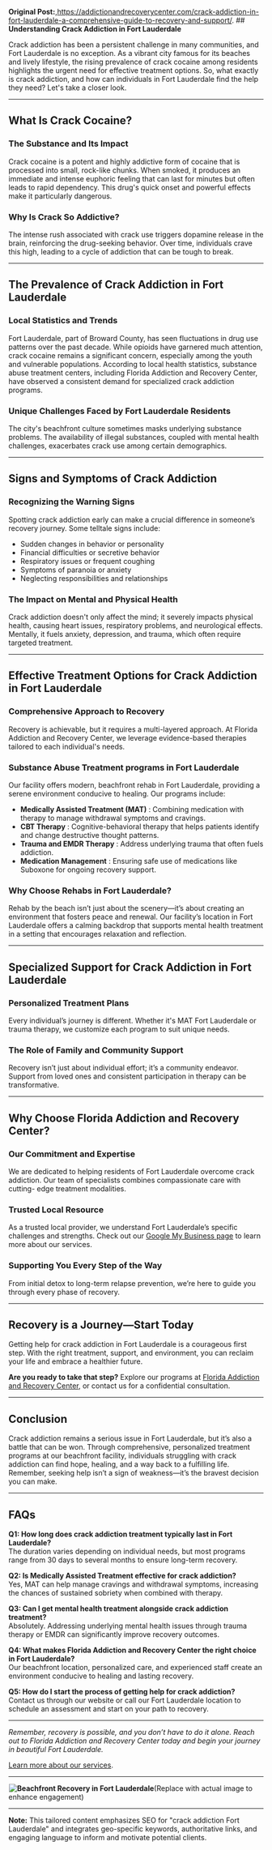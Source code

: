 **Original Post:**,https://addictionandrecoverycenter.com/crack-addiction-in-fort-lauderdale-a-comprehensive-guide-to-recovery-and-support/.     ## **Understanding Crack Addiction in Fort Lauderdale**

Crack addiction has been a persistent challenge in many communities, and Fort
Lauderdale is no exception. As a vibrant city famous for its beaches and
lively lifestyle, the rising prevalence of crack cocaine among residents
highlights the urgent need for effective treatment options. So, what exactly
is crack addiction, and how can individuals in Fort Lauderdale find the help
they need? Let's take a closer look.

* * *

## **What Is Crack Cocaine?**

### **The Substance and Its Impact**

Crack cocaine is a potent and highly addictive form of cocaine that is
processed into small, rock-like chunks. When smoked, it produces an immediate
and intense euphoric feeling that can last for minutes but often leads to
rapid dependency. This drug's quick onset and powerful effects make it
particularly dangerous.

### **Why Is Crack So Addictive?**

The intense rush associated with crack use triggers dopamine release in the
brain, reinforcing the drug-seeking behavior. Over time, individuals crave
this high, leading to a cycle of addiction that can be tough to break.

* * *

## **The Prevalence of Crack Addiction in Fort Lauderdale**

### **Local Statistics and Trends**

Fort Lauderdale, part of Broward County, has seen fluctuations in drug use
patterns over the past decade. While opioids have garnered much attention,
crack cocaine remains a significant concern, especially among the youth and
vulnerable populations. According to local health statistics, substance abuse
treatment centers, including Florida Addiction and Recovery Center, have
observed a consistent demand for specialized crack addiction programs.

### **Unique Challenges Faced by Fort Lauderdale Residents**

The city's beachfront culture sometimes masks underlying substance problems.
The availability of illegal substances, coupled with mental health challenges,
exacerbates crack use among certain demographics.

* * *

## **Signs and Symptoms of Crack Addiction**

### **Recognizing the Warning Signs**

Spotting crack addiction early can make a crucial difference in someone’s
recovery journey. Some telltale signs include:

  * Sudden changes in behavior or personality
  * Financial difficulties or secretive behavior
  * Respiratory issues or frequent coughing
  * Symptoms of paranoia or anxiety
  * Neglecting responsibilities and relationships

### **The Impact on Mental and Physical Health**

Crack addiction doesn't only affect the mind; it severely impacts physical
health, causing heart issues, respiratory problems, and neurological effects.
Mentally, it fuels anxiety, depression, and trauma, which often require
targeted treatment.

* * *

## **Effective Treatment Options for Crack Addiction in Fort Lauderdale**

### **Comprehensive Approach to Recovery**

Recovery is achievable, but it requires a multi-layered approach. At Florida
Addiction and Recovery Center, we leverage evidence-based therapies tailored
to each individual's needs.

### **Substance Abuse Treatment programs in Fort Lauderdale**

Our facility offers modern, beachfront rehab in Fort Lauderdale, providing a
serene environment conducive to healing. Our programs include:

  * **Medically Assisted Treatment (MAT)** : Combining medication with therapy to manage withdrawal symptoms and cravings.
  * **CBT Therapy** : Cognitive-behavioral therapy that helps patients identify and change destructive thought patterns.
  * **Trauma and EMDR Therapy** : Address underlying trauma that often fuels addiction.
  * **Medication Management** : Ensuring safe use of medications like Suboxone for ongoing recovery support.

### **Why Choose Rehabs in Fort Lauderdale?**

Rehab by the beach isn’t just about the scenery—it’s about creating an
environment that fosters peace and renewal. Our facility’s location in Fort
Lauderdale offers a calming backdrop that supports mental health treatment in
a setting that encourages relaxation and reflection.

* * *

## **Specialized Support for Crack Addiction in Fort Lauderdale**

### **Personalized Treatment Plans**

Every individual’s journey is different. Whether it's MAT Fort Lauderdale or
trauma therapy, we customize each program to suit unique needs.

### **The Role of Family and Community Support**

Recovery isn’t just about individual effort; it’s a community endeavor.
Support from loved ones and consistent participation in therapy can be
transformative.

* * *

## **Why Choose Florida Addiction and Recovery Center?**

### **Our Commitment and Expertise**

We are dedicated to helping residents of Fort Lauderdale overcome crack
addiction. Our team of specialists combines compassionate care with cutting-
edge treatment modalities.

### **Trusted Local Resource**

As a trusted local provider, we understand Fort Lauderdale’s specific
challenges and strengths. Check out our [Google My Business
page](https://www.google.com/maps?cid=5174639524515557938) to learn more about
our services.

### **Supporting You Every Step of the Way**

From initial detox to long-term relapse prevention, we’re here to guide you
through every phase of recovery.

* * *

## **Recovery is a Journey—Start Today**

Getting help for crack addiction in Fort Lauderdale is a courageous first
step. With the right treatment, support, and environment, you can reclaim your
life and embrace a healthier future.

**Are you ready to take that step?** Explore our programs at [Florida
Addiction and Recovery Center](https://addictionandrecoverycenter.com/), or
contact us for a confidential consultation.

* * *

## **Conclusion**

Crack addiction remains a serious issue in Fort Lauderdale, but it’s also a
battle that can be won. Through comprehensive, personalized treatment programs
at our beachfront facility, individuals struggling with crack addiction can
find hope, healing, and a way back to a fulfilling life. Remember, seeking
help isn’t a sign of weakness—it’s the bravest decision you can make.

* * *

## **FAQs**

**Q1: How long does crack addiction treatment typically last in Fort
Lauderdale?**  
The duration varies depending on individual needs, but most programs range
from 30 days to several months to ensure long-term recovery.

**Q2: Is Medically Assisted Treatment effective for crack addiction?**  
Yes, MAT can help manage cravings and withdrawal symptoms, increasing the
chances of sustained sobriety when combined with therapy.

**Q3: Can I get mental health treatment alongside crack addiction treatment?**  
Absolutely. Addressing underlying mental health issues through trauma therapy
or EMDR can significantly improve recovery outcomes.

**Q4: What makes Florida Addiction and Recovery Center the right choice in
Fort Lauderdale?**  
Our beachfront location, personalized care, and experienced staff create an
environment conducive to healing and lasting recovery.

**Q5: How do I start the process of getting help for crack addiction?**  
Contact us through our website or call our Fort Lauderdale location to
schedule an assessment and start on your path to recovery.

* * *

_Remember, recovery is possible, and you don’t have to do it alone. Reach out
to Florida Addiction and Recovery Center today and begin your journey in
beautiful Fort Lauderdale._

[Learn more about our services](https://addictionandrecoverycenter.com/).

* * *

**![Beachfront Recovery in Fort
Lauderdale](data:image/gif;base64,R0lGODlhAQABAIAAAAAAAP///yH5BAEAAAAALAAAAAABAAEAAAIBRAA7)![Beachfront
Recovery in Fort Lauderdale](https://example.com/sample-image.jpg)**(Replace
with actual image to enhance engagement)

* * *

**Note:** This tailored content emphasizes SEO for  "crack addiction Fort
Lauderdale" and integrates geo-specific keywords, authoritative links, and
engaging language to inform and motivate potential clients.